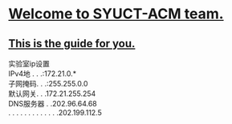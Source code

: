# <u>Welcome to SYUCT-ACM team.</u>
## [__This is the guide for you.__](https://github.com/syuctacm/syuctacm/wiki)

实验室ip设置<br/>
IPv4地  . . .:172.21.0.* <br/>
子网掩码. . .:255.255.0.0 <br/>
默认网关. . .172.21.255.254 <br/>
DNS服务器 . .202.96.64.68 <br/>
. . . . . . . . . . . . .202.199.112.5<br/>
